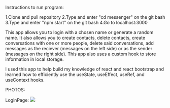Instructions to run program:

1.Clone and pull repository 2.Type and enter "cd messenger" on the git bash 3.Type and enter "npm start" on the git bash 4.Go to localhost:3000


This app allows you to login with a chosen name or generate a random name.
It also allows you to create contacts, delete contacts, create conversations
with one or more people, delete said conversations, add messages as the
reciever (messages on the left side) or as the sender (messages on the right side).
This app also uses a custom hook to store information in local storage.

I used this app to help build my knowledge of react and react bootstrap and learned
how to efficiently use the useState, useEffect, useRef, and useContext hooks.

PHOTOS:

LoginPage:
<img src="./Photos/Login.png">
